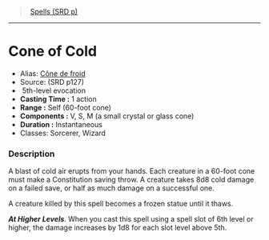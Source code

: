 ﻿> [Spells (SRD p)](srd_spells.md)

---

# Cone of Cold

- Alias: [Cône de froid](hd_spells_cone_de_froid.md)
- Source: (SRD p127)
-  5th-level evocation
- **Casting Time :** 1 action
- **Range :** Self (60-foot cone)
- **Components :** V, S, M (a small crystal or glass cone)
- **Duration :** Instantaneous
- Classes: Sorcerer, Wizard

### Description

A blast of cold air erupts from your hands. Each creature in a 60-foot cone must make a Constitution saving throw. A creature takes 8d8 cold damage on a failed save, or half as much damage on a successful one.

A creature killed by this spell becomes a frozen statue until it thaws.

**_At Higher Levels_**. When you cast this spell using a spell slot of 6th level or higher, the damage increases by 1d8 for each slot level above 5th.

